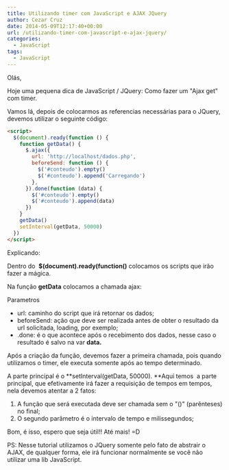 ```yaml
---
title: Utilizando timer com JavaScript e AJAX JQuery
author: Cezar Cruz
date: 2014-05-09T12:17:40+00:00
url: /utilizando-timer-com-javascript-e-ajax-jquery/
categories:
  - JavaScript
tags:
  - JavaScript
---
```


Olás,

Hoje uma pequena dica de JavaScript / JQuery: Como fazer um "Ajax get" com timer.

Vamos lá, depois de colocarmos as referencias necessárias para o JQuery, devemos utilizar o seguinte código:

```html
<script>
  $(document).ready(function () {
    function getData() {
      $.ajax({
        url: 'http://localhost/dados.php',
        beforeSend: function () {
          $('#conteudo').empty()
          $('#conteudo').append('Carregando')
        },
      }).done(function (data) {
        $('#conteudo').empty()
        $('#conteudo').append(data)
      })
    }
    getData()
    setInterval(getData, 50000)
  })
</script>
```

Explicando:

Dentro do  **$(document).ready(function()** colocamos os scripts que irão fazer a mágica.

Na função **getData** colocamos a chamada ajax:

Parametros

- url: caminho do script que irá retornar os dados;
- beforeSend: ação que deve ser realizada antes de obter o resultado da url solicitada, loading, por exemplo;
- .done: é o que acontece após o recebimento dos dados, nesse caso o resultado é salvo na var **data.**

Após a criação da função, devemos fazer a primeira chamada, pois quando utilizamos o timer, ele executa somente após ao tempo determinado.

A parte principal é o **setInterval(getData, 50000). **Aqui temos  a parte principal, que efetivamente irá fazer a requisição de tempos em tempos, nela devemos atentar a 2 fatos:

1. A função que será executada deve ser chamada sem o "()" (parênteses) no final;
2. O segundo parâmetro é o intervalo de tempo e milissegundos;

Bom, é isso, espero que seja útil!! Até mais! =D

PS: Nesse tutorial utilizamos o JQuery somente pelo fato de abstrair o AJAX, de qualquer forma, ele irá funcionar normalmente se você não utilizar uma lib JavaScript.
